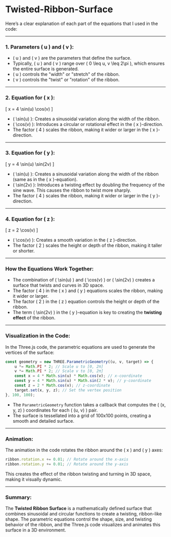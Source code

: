 # Twisted-Ribbon-Surface



Here’s a clear explanation of each part of the equations that I used in the code:

---

### 1. **Parameters \( u \) and \( v \):**
- \( u \) and \( v \) are the parameters that define the surface.
- Typically, \( u \) and \( v \) range over \( 0 \leq u, v \leq 2\pi \), which ensures the entire surface is generated.
- \( u \) controls the "width" or "stretch" of the ribbon.
- \( v \) controls the "twist" or "rotation" of the ribbon.

---

### 2. **Equation for \( x \):**
\[
x = 4 \sin(u) \cos(v)
\]
- \( \sin(u) \): Creates a sinusoidal variation along the width of the ribbon.
- \( \cos(v) \): Introduces a circular or rotational effect in the \( x \)-direction.
- The factor \( 4 \) scales the ribbon, making it wider or larger in the \( x \)-direction.

---

### 3. **Equation for \( y \):**
\[
y = 4 \sin(u) \sin(2v)
\]
- \( \sin(u) \): Creates a sinusoidal variation along the width of the ribbon (same as in the \( x \)-equation).
- \( \sin(2v) \): Introduces a twisting effect by doubling the frequency of the sine wave. This causes the ribbon to twist more sharply.
- The factor \( 4 \) scales the ribbon, making it wider or larger in the \( y \)-direction.

---

### 4. **Equation for \( z \):**
\[
z = 2 \cos(v)
\]
- \( \cos(v) \): Creates a smooth variation in the \( z \)-direction.
- The factor \( 2 \) scales the height or depth of the ribbon, making it taller or shorter.

---

### How the Equations Work Together:
- The combination of \( \sin(u) \) and \( \cos(v) \) or \( \sin(2v) \) creates a surface that twists and curves in 3D space.
- The factor \( 4 \) in the \( x \) and \( y \) equations scales the ribbon, making it wider or larger.
- The factor \( 2 \) in the \( z \) equation controls the height or depth of the ribbon.
- The term \( \sin(2v) \) in the \( y \)-equation is key to creating the **twisting effect** of the ribbon.

---

### Visualization in the Code:
In the Three.js code, the parametric equations are used to generate the vertices of the surface:

```javascript
const geometry = new THREE.ParametricGeometry((u, v, target) => {
    u *= Math.PI * 2; // Scale u to [0, 2π]
    v *= Math.PI * 2; // Scale v to [0, 2π]
    const x = 4 * Math.sin(u) * Math.cos(v); // x-coordinate
    const y = 4 * Math.sin(u) * Math.sin(2 * v); // y-coordinate
    const z = 2 * Math.cos(v); // z-coordinate
    target.set(x, y, z); // Set the vertex position
}, 100, 100);
```

- The `ParametricGeometry` function takes a callback that computes the \( (x, y, z) \) coordinates for each \( (u, v) \) pair.
- The surface is tessellated into a grid of 100x100 points, creating a smooth and detailed surface.

---

### Animation:
The animation in the code rotates the ribbon around the \( x \) and \( y \) axes:

```javascript
ribbon.rotation.x += 0.01; // Rotate around the x-axis
ribbon.rotation.y += 0.01; // Rotate around the y-axis
```

This creates the effect of the ribbon twisting and turning in 3D space, making it visually dynamic.

---

### Summary:
The **Twisted Ribbon Surface** is a mathematically defined surface that combines sinusoidal and circular functions to create a twisting, ribbon-like shape. The parametric equations control the shape, size, and twisting behavior of the ribbon, and the Three.js code visualizes and animates this surface in a 3D environment.


